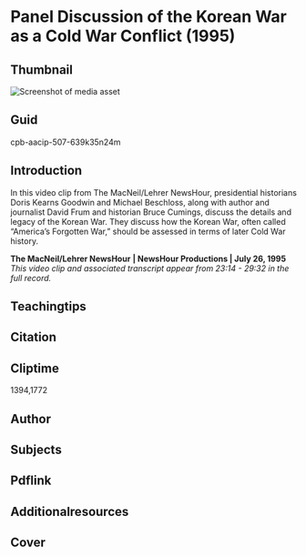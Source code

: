 # Panel Discussion of the Korean War as a Cold War Conflict (1995)

## Thumbnail

![Screenshot of media asset](https://s3.amazonaws.com/americanarchive.org/primary_source_sets/03-507-639k35n24m.jpg "Screenshot media asset")

## Guid
cpb-aacip-507-639k35n24m

## Introduction

In this video clip from The MacNeil/Lehrer NewsHour, presidential historians Doris Kearns Goodwin and Michael Beschloss, along with author and journalist David Frum and historian Bruce Cumings, discuss the details and legacy of the Korean War. They discuss how the Korean War, often called “America’s Forgotten War,” should be assessed in terms of later Cold War history. 

<b>The MacNeil/Lehrer NewsHour</b>
<b>| NewsHour Productions | July 26, 1995 </b>
<i>This video clip and associated transcript appear from 23:14 - 29:32 in the full record.</i>

## Teachingtips

## Citation

## Cliptime

1394,1772

## Author
## Subjects
## Pdflink
## Additionalresources
## Cover
